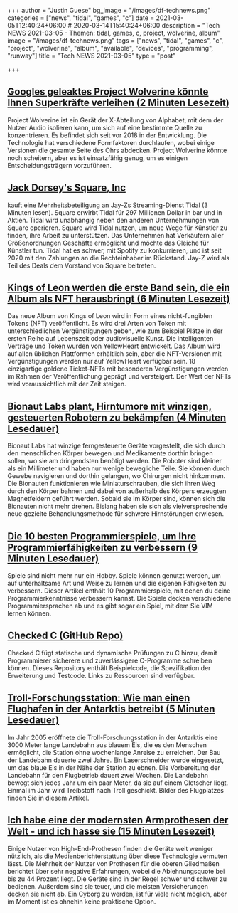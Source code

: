 +++
author = "Justin Guese"
bg_image = "/images/df-technews.png"
categories = ["news", "tidal", "games", "c"]
date = 2021-03-05T12:40:24+06:00 # 2020-03-14T15:40:24+06:00
description = "Tech NEWS 2021-03-05 - Themen: tidal, games, c, project, wolverine, album"
image = "/images/df-technews.png"
tags = ["news", "tidal", "games", "c", "project", "wolverine", "album", "available", "devices", "programming", "runway"]
title = "Tech NEWS 2021-03-05"
type = "post"

+++

## [Googles geleaktes Project Wolverine könnte Ihnen Superkräfte verleihen (2 Minuten Lesezeit)](https://www.androidpolice.com/2021/03/04/alphabet-x-leak-details-project-wolverine-super-hearing-gadget/)

 Project Wolverine ist ein Gerät der X-Abteilung von Alphabet, mit dem der Nutzer Audio isolieren kann, um sich auf eine bestimmte Quelle zu konzentrieren. Es befindet sich seit vor 2018 in der Entwicklung. Die Technologie hat verschiedene Formfaktoren durchlaufen, wobei einige Versionen die gesamte Seite des Ohrs abdecken. Project Wolverine könnte noch scheitern, aber es ist einsatzfähig genug, um es einigen Entscheidungsträgern vorzuführen.

## [Jack Dorsey's Square, Inc](https://www.theverge.com/2021/3/4/22313108/square-inc-tidal-majority-stake-jack-dorsey-jay-z?scrolla=5eb6d68b7fedc32c19ef33b4)

 kauft eine Mehrheitsbeteiligung an Jay-Zs Streaming-Dienst Tidal (3 Minuten lesen). Square erwirbt Tidal für 297 Millionen Dollar in bar und in Aktien. Tidal wird unabhängig neben den anderen Unternehmungen von Square operieren. Square wird Tidal nutzen, um neue Wege für Künstler zu finden, ihre Arbeit zu unterstützen. Das Unternehmen hat Verkäufern aller Größenordnungen Geschäfte ermöglicht und möchte das Gleiche für Künstler tun. Tidal hat es schwer, mit Spotify zu konkurrieren, und ist seit 2020 mit den Zahlungen an die Rechteinhaber im Rückstand. Jay-Z wird als Teil des Deals dem Vorstand von Square beitreten.

## [Kings of Leon werden die erste Band sein, die ein Album als NFT herausbringt (6 Minuten Lesezeit)](https://www.rollingstone.com/pro/news/kings-of-leon-when-you-see-yourself-album-nft-crypto-1135192/)

 Das neue Album von Kings of Leon wird in Form eines nicht-fungiblen Tokens (NFT) veröffentlicht. Es wird drei Arten von Token mit unterschiedlichen Vergünstigungen geben, wie zum Beispiel Plätze in der ersten Reihe auf Lebenszeit oder audiovisuelle Kunst. Die intelligenten Verträge und Token wurden von YellowHeart entwickelt. Das Album wird auf allen üblichen Plattformen erhältlich sein, aber die NFT-Versionen mit Vergünstigungen werden nur auf YellowHeart verfügbar sein. 18 einzigartige goldene Ticket-NFTs mit besonderen Vergünstigungen werden im Rahmen der Veröffentlichung geprägt und versteigert. Der Wert der NFTs wird voraussichtlich mit der Zeit steigen.

## [Bionaut Labs plant, Hirntumore mit winzigen, gesteuerten Robotern zu bekämpfen (4 Minuten Lesedauer)](https://www.fiercebiotech.com/medtech/bionaut-labs-launches-plans-to-attack-brain-tumors-tiny-guided-robots)

 Bionaut Labs hat winzige ferngesteuerte Geräte vorgestellt, die sich durch den menschlichen Körper bewegen und Medikamente dorthin bringen sollen, wo sie am dringendsten benötigt werden. Die Roboter sind kleiner als ein Millimeter und haben nur wenige bewegliche Teile. Sie können durch Gewebe navigieren und dorthin gelangen, wo Chirurgen nicht hinkommen. Die Bionauten funktionieren wie Miniaturschrauben, die sich ihren Weg durch den Körper bahnen und dabei von außerhalb des Körpers erzeugten Magnetfeldern geführt werden. Sobald sie im Körper sind, können sich die Bionauten nicht mehr drehen. Bislang haben sie sich als vielversprechende neue gezielte Behandlungsmethode für schwere Hirnstörungen erwiesen.

## [Die 10 besten Programmierspiele, um Ihre Programmierfähigkeiten zu verbessern (9 Minuten Lesedauer)](https://www.geeksforgeeks.org/10-best-coding-games-to-advance-your-programming-skills/)

 Spiele sind nicht mehr nur ein Hobby. Spiele können genutzt werden, um auf unterhaltsame Art und Weise zu lernen und die eigenen Fähigkeiten zu verbessern. Dieser Artikel enthält 10 Programmierspiele, mit denen du deine Programmierkenntnisse verbessern kannst. Die Spiele decken verschiedene Programmiersprachen ab und es gibt sogar ein Spiel, mit dem Sie VIM lernen können.

## [Checked C (GitHub Repo)](https://github.com/Microsoft/checkedc#checked-c)

 Checked C fügt statische und dynamische Prüfungen zu C hinzu, damit Programmierer sicherere und zuverlässigere C-Programme schreiben können. Dieses Repository enthält Beispielcode, die Spezifikation der Erweiterung und Testcode. Links zu Ressourcen sind verfügbar.

## [Troll-Forschungsstation: Wie man einen Flughafen in der Antarktis betreibt (5 Minuten Lesedauer)](https://www.flightradar24.com/blog/troll-research-station-how-to-operate-an-airport-in-antarctica/)

 Im Jahr 2005 eröffnete die Troll-Forschungsstation in der Antarktis eine 3000 Meter lange Landebahn aus blauem Eis, die es den Menschen ermöglicht, die Station ohne wochenlange Anreise zu erreichen. Der Bau der Landebahn dauerte zwei Jahre. Ein Laserschneider wurde eingesetzt, um das blaue Eis in der Nähe der Station zu ebnen. Die Vorbereitung der Landebahn für den Flugbetrieb dauert zwei Wochen. Die Landebahn bewegt sich jedes Jahr um ein paar Meter, da sie auf einem Gletscher liegt. Einmal im Jahr wird Treibstoff nach Troll geschickt. Bilder des Flugplatzes finden Sie in diesem Artikel.

## [Ich habe eine der modernsten Armprothesen der Welt - und ich hasse sie (15 Minuten Lesezeit)](https://www.inputmag.com/culture/cyborg-chic-bionic-prosthetic-arm-sucks)

 Einige Nutzer von High-End-Prothesen finden die Geräte weit weniger nützlich, als die Medienberichterstattung über diese Technologie vermuten lässt. Die Mehrheit der Nutzer von Prothesen für die oberen Gliedmaßen berichtet über sehr negative Erfahrungen, wobei die Ablehnungsquote bei bis zu 44 Prozent liegt. Die Geräte sind in der Regel schwer und schwer zu bedienen. Außerdem sind sie teuer, und die meisten Versicherungen decken sie nicht ab. Ein Cyborg zu werden, ist für viele nicht möglich, aber im Moment ist es ohnehin keine praktische Option.

